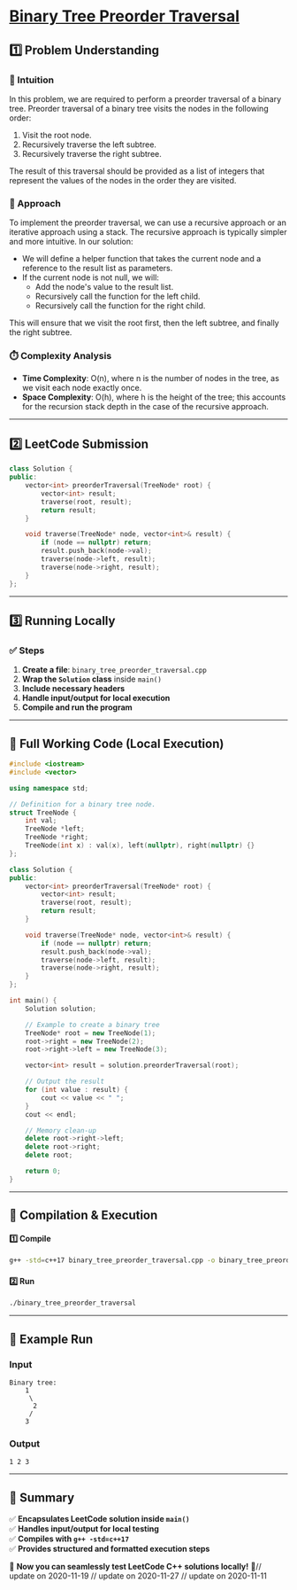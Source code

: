 # **[Binary Tree Preorder Traversal](https://leetcode.com/problems/binary-tree-preorder-traversal/description/)**  

## **1️⃣ Problem Understanding**  
### **📌 Intuition**  
In this problem, we are required to perform a preorder traversal of a binary tree. Preorder traversal of a binary tree visits the nodes in the following order:  
1. Visit the root node.
2. Recursively traverse the left subtree.
3. Recursively traverse the right subtree.

The result of this traversal should be provided as a list of integers that represent the values of the nodes in the order they are visited.

### **🚀 Approach**  
To implement the preorder traversal, we can use a recursive approach or an iterative approach using a stack. The recursive approach is typically simpler and more intuitive. In our solution:
- We will define a helper function that takes the current node and a reference to the result list as parameters.
- If the current node is not null, we will:
  - Add the node's value to the result list.
  - Recursively call the function for the left child.
  - Recursively call the function for the right child.
  
This will ensure that we visit the root first, then the left subtree, and finally the right subtree.

### **⏱️ Complexity Analysis**  
- **Time Complexity**: O(n), where n is the number of nodes in the tree, as we visit each node exactly once.
- **Space Complexity**: O(h), where h is the height of the tree; this accounts for the recursion stack depth in the case of the recursive approach.

---  

## **2️⃣ LeetCode Submission**  
```cpp
class Solution {
public:
    vector<int> preorderTraversal(TreeNode* root) {
        vector<int> result;
        traverse(root, result);
        return result;
    }

    void traverse(TreeNode* node, vector<int>& result) {
        if (node == nullptr) return;
        result.push_back(node->val);
        traverse(node->left, result);
        traverse(node->right, result);
    }
};
```  

---  

## **3️⃣ Running Locally**  
### **✅ Steps**  
1. **Create a file**: `binary_tree_preorder_traversal.cpp`  
2. **Wrap the `Solution` class** inside `main()`  
3. **Include necessary headers**  
4. **Handle input/output for local execution**  
5. **Compile and run the program**  

---  

## **📝 Full Working Code (Local Execution)**  
```cpp
#include <iostream>
#include <vector>

using namespace std;

// Definition for a binary tree node.
struct TreeNode {
    int val;
    TreeNode *left;
    TreeNode *right;
    TreeNode(int x) : val(x), left(nullptr), right(nullptr) {}
};

class Solution {
public:
    vector<int> preorderTraversal(TreeNode* root) {
        vector<int> result;
        traverse(root, result);
        return result;
    }

    void traverse(TreeNode* node, vector<int>& result) {
        if (node == nullptr) return;
        result.push_back(node->val);
        traverse(node->left, result);
        traverse(node->right, result);
    }
};

int main() {
    Solution solution;

    // Example to create a binary tree
    TreeNode* root = new TreeNode(1);
    root->right = new TreeNode(2);
    root->right->left = new TreeNode(3);

    vector<int> result = solution.preorderTraversal(root);

    // Output the result
    for (int value : result) {
        cout << value << " ";
    }
    cout << endl;

    // Memory clean-up
    delete root->right->left;
    delete root->right;
    delete root;

    return 0;
}
```  

---  

## **🔧 Compilation & Execution**  
#### **1️⃣ Compile**  
```bash
g++ -std=c++17 binary_tree_preorder_traversal.cpp -o binary_tree_preorder_traversal
```  

#### **2️⃣ Run**  
```bash
./binary_tree_preorder_traversal
```  

---  

## **🎯 Example Run**  
### **Input**  
```
Binary tree:
    1
     \
      2
     /
    3
```  
### **Output**  
```
1 2 3 
```  

---  

## **📌 Summary**  
✅ **Encapsulates LeetCode solution inside `main()`**  
✅ **Handles input/output for local testing**  
✅ **Compiles with `g++ -std=c++17`**  
✅ **Provides structured and formatted execution steps**  

🚀 **Now you can seamlessly test LeetCode C++ solutions locally!** 🚀// update on 2020-11-19
// update on 2020-11-27
// update on 2020-11-11
